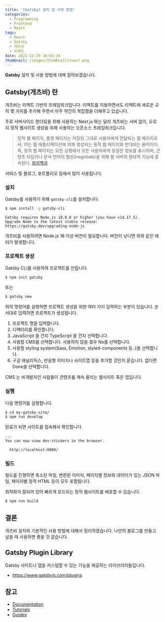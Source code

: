 ```yaml
---
title: '[Gatsby] 설치 및 사용 방법'
categories:
  - Programming
  - Frontend
  - React
tags:
  - React
  - Gatsby
  - 개츠비
  - 리액트
date: 2022-12-29 16:03:34
thumbnail: /images/thumbnail/react.png
---
```


**Gatsby** 설치 및 사용 방법에 대해 알아보겠습니다.

## Gatsby(개츠비) 란

개츠비는 리액트 기반의 프레임워크입니다. 리액트를 이용하면서도 리액트에 새로운 규칙 몇 가지를 추가해 주면서 아주 약간의 복잡함을 더해주고 있습니다.

주로 서버사이드 렌더링을 위해 사용하는 Next.js 와는 달리 개츠비는 서버 없이, 오로지 정적 웹사이트 생성을 위해 사용하는 오픈소스 프레임워크입니다.

> 정적 웹 페이지, 플랫 페이지는 저장된 그대로 사용자에게 전달되는 웹 페이지로서, 이는 웹 애플리케이션에 의해 생성되는 동적 웹 페이지와 반대되는 용어이다.
> 즉, 정적 웹 페이지는 모든 상황에서 모든 사용자에게 동일한 정보를 표시하며, 콘텐츠 타입이나 문서 언어의 협상(negotiate)을 위해 웹 서버의 현대적 기능에 종속된다. [위키백과](https://ko.wikipedia.org/wiki/%EC%A0%95%EC%A0%81_%EC%9B%B9_%ED%8E%98%EC%9D%B4%EC%A7%80)

서비스 및 블로그, 포트폴리오 등에서 많이 사용됩니다.

### 설치

Gatsby를 사용하기 위해 `gatsby-cli`를 설치합니다.

```sh
$ npm install -g gatsby-cli
```

```
Gatsby requires Node.js 18.0.0 or higher (you have v14.17.5).
Upgrade Node to the latest stable release: https://gatsby.dev/upgrading-node-js
```

개츠비를 사용하려면 Node.js 18 이상 버전이 필요합니다. 버전이 낮다면 위와 같은 에러가 발생합니다.

### 프로젝트 생성

Gatsby CLI를 사용하여 프로젝트를 만듭니다.

```sh
$ npm init gatsby
```

또는

```sh
$ gatsby new
```

위의 명령어를 실행하면 프로젝트 생성을 위한 여러 가지 입력하는 부분이 있습니다. 순서대로 입력하면 프로젝트가 생성됩니다.

1. 프로젝트 명을 입력합니다.
2. 디렉터리를 확인합니다.
3. JavaScript 쓸 건지 TypeScript 쓸 건지 선택합니다.
4. 사용할 CMS를 선택합니다. 사용하지 않을 경우 No를 선택합니다.
5. 사용할 styling system(Sass, Emotion, styled-components 등..)을 선택합니다.
6. 구글 애널리틱스, 반응형 이미지나 사이트맵 등을 추가할 것인지 묻습니다. 없다면 Done을 선택합니다.

CMS 는 비개발자인 사람들이 콘텐츠를 계속 올리는 웹사이트 혹은 앱입니다.

### 실행

다음 명령어를 실행합니다.

```sh
$ cd my-gatsby-site/
$ npm run develop
```

완료가 되면 사이트를 접속해서 확인합니다.

```sh
...
You can now view dev-stickers in the browser.

  http://localhost:8000/
```

### 빌드

빌드를 진행하면 축소된 파일, 변환된 이미지, 페이지별 정보와 데이터가 있는 JSON 파일, 페이지별 정적 HTML 등이 모두 포함됩니다.

최적화가 잘되어 있어 빠르게 로드되는 정적 웹사이트를 배포할 수 있습니다.

```sh
$ npm run build
```

## 결론

개츠비 설치와 기본적인 사용 방법에 대해서 정리하였습니다. 나만의 블로그를 만들고 싶을 때 사용하면 좋을 것 같습니다.

## Gatsby Plugin Library

Gatsby 사이트나 앱을 커스텀할 수 있는 기능을 제공하는 라이브러리들입니다.

- https://www.gatsbyjs.com/plugins

## 참고

- [Documentation](https://www.gatsbyjs.com/docs/?utm_source=starter&utm_medium=readme&utm_campaign=minimal-starter-ts)
- [Tutorials](https://www.gatsbyjs.com/tutorial/?utm_source=starter&utm_medium=readme&utm_campaign=minimal-starter-ts)
- [Guides](https://www.gatsbyjs.com/tutorial/?utm_source=starter&utm_medium=readme&utm_campaign=minimal-starter-ts)

